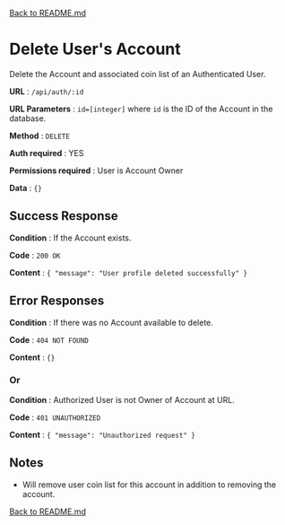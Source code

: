 [Back to README.md](../../README.md)

# Delete User's Account

Delete the Account and associated coin list of an Authenticated User.

**URL** : `/api/auth/:id`

**URL Parameters** : `id=[integer]` where `id` is the ID of the Account in the database.

**Method** : `DELETE`

**Auth required** : YES

**Permissions required** : User is Account Owner

**Data** : `{}`

## Success Response

**Condition** : If the Account exists.

**Code** : `200 OK`

**Content** : `{ "message": "User profile deleted successfully" }`

## Error Responses

**Condition** : If there was no Account available to delete.

**Code** : `404 NOT FOUND`

**Content** : `{}`

### Or

**Condition** : Authorized User is not Owner of Account at URL.

**Code** : `401 UNAUTHORIZED`

**Content** : `{ "message": "Unauthorized request" }`


## Notes

* Will remove user coin list for this account in addition to removing the account.

[Back to README.md](../../README.md)